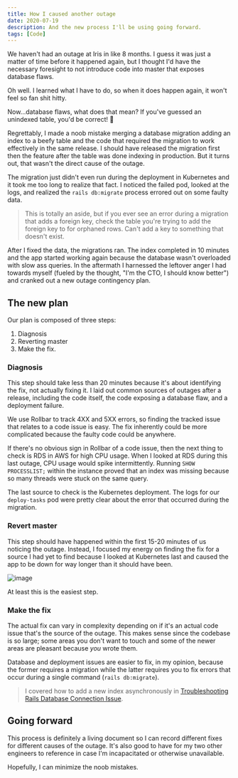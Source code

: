 ```yaml
---
title: How I caused another outage
date: 2020-07-19
description: And the new process I'll be using going forward.
tags: [Code]
---
```


We haven't had an outage at Iris in like 8 months. I guess it was just a matter of time before it happened again, but I thought I'd have the necessary foresight to not introduce code into master that exposes database flaws.

Oh well. I learned what I have to do, so when it does happen again, it won't feel so fan shit hitty.

Now...database flaws, what does that mean? If you've guessed an unindexed table, you'd be correct! 🎉

Regrettably, I made a noob mistake merging a database migration adding an index to a beefy table and the code that required the migration to work effectively in the same release. I should have released the migration first then the feature after the table was done indexing in production. But it turns out, that wasn't the direct cause of the outage.

The migration just didn't even run during the deployment in Kubernetes and it took me too long to realize that fact. I noticed the failed pod, looked at the logs, and realized the `rails db:migrate` process errored out on some faulty data.

> This is totally an aside, but if you ever see an error during a migration that adds a foreign key, check the table you're trying to add the foreign key to for orphaned rows. Can't add a key to something that doesn't exist.

After I fixed the data, the migrations ran. The index completed in 10 minutes and the app started working again because the database wasn't overloaded with slow ass queries. In the aftermath I harnessed the leftover anger I had towards myself (fueled by the thought, "I'm the CTO, I should know better") and cranked out a new outage contingency plan.

## The new plan

Our plan is composed of three steps:

1. Diagnosis
2. Reverting master
3. Make the fix.

### Diagnosis

This step should take less than 20 minutes because it's about identifying the fix, not actually fixing it. I laid out common sources of outages after a release, including the code itself, the code exposing a database flaw, and a deployment failure.

We use Rollbar to track 4XX and 5XX errors, so finding the tracked issue that relates to a code issue is easy. The fix inherently could be more complicated because the faulty code could be anywhere.

If there's no obvious sign in Rollbar of a code issue, then the next thing to check is RDS in AWS for high CPU usage. When I looked at RDS during this last outage, CPU usage would spike intermittently. Running `SHOW PROCESSLIST;` within the instance proved that an index was missing because so many threads were stuck on the same query.

The last source to check is the Kubernetes deployment. The logs for our `deploy-tasks` pod were pretty clear about the error that occurred during the migration.

### Revert master

This step should have happened within the first 15-20 minutes of us noticing the outage. Instead, I focused my energy on finding the fix for a source I had yet to find because I looked at Kubernetes last and caused the app to be down for way longer than it should have been.

![image](https://media.giphy.com/media/X7jENDat6V5Je/giphy.gif)

At least this is the easiest step.

### Make the fix

The actual fix can vary in complexity depending on if it's an actual code issue that's the source of the outage. This makes sense since the codebase is so large; some areas you don't want to touch and some of the newer areas are pleasant because _you_ wrote them.

Database and deployment issues are easier to fix, in my opinion, because the former requires a migration while the latter requires you to fix errors that occur during a single command (`rails db:migrate`).

> I covered how to add a new index asynchronously in [Troubleshooting Rails Database Connection Issue](https://caryssaperez.com/troubleshooting-db-cpu-error).

## Going forward

This process is definitely a living document so I can record different fixes for different causes of the outage. It's also good to have for my two other engineers to reference in case I'm incapacitated or otherwise unavailable.

Hopefully, I can minimize the noob mistakes.
